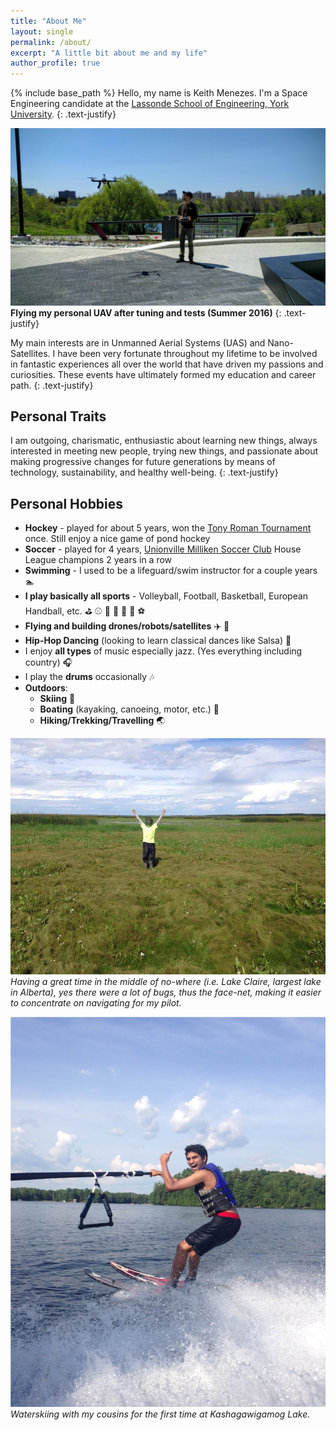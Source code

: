 ```yaml
---
title: "About Me"
layout: single
permalink: /about/
excerpt: "A little bit about me and my life"
author_profile: true
---
```


{% include base_path %}
Hello, my name is Keith Menezes. I'm a Space Engineering candidate at the [Lassonde School of Engineering, York University](http://www.lassonde.yorku.ca/).
{: .text-justify}

![Flying my personal UAV after tuning and tests (Summer 2016)](/assets/images/fly.jpg "Flying my personal UAV after tuning and tests (Summer 2016)")
__Flying my personal UAV after tuning and tests (Summer 2016)__
{: .text-justify}

My main interests are in Unmanned Aerial Systems (UAS) and Nano-Satellites. I have been very fortunate throughout my lifetime to be involved in fantastic experiences all over the world that have driven my passions and curiosities. These events have ultimately formed my education and career path.
{: .text-justify}

## Personal Traits
I am outgoing, charismatic, enthusiastic about learning new things, always interested in meeting new people, trying new things, and passionate about making progressive changes for future generations by means of technology, sustainability, and healthy well-being.
{: .text-justify}

## Personal Hobbies
* __Hockey__ - played for about 5 years, won the [Tony Roman Tournament](http://www.tchl.org/tr/) once. Still enjoy a nice game of pond hockey
* __Soccer__ - played for 4 years, [Unionville Milliken Soccer Club](http://www.u-msc.com/) House League champions 2 years in a row
* __Swimming__ - I used to be a lifeguard/swim instructor for a couple years :swimmer:
* __I play basically all sports__ - Volleyball, Football, Basketball, European Handball, etc. :golf: :baseball: :tennis: :bicyclist: :basketball: :football: :soccer:
* __Flying and building drones/robots/satellites__ :airplane: :helicopter:
* __Hip-Hop Dancing__ (looking to learn classical dances like Salsa) :dancer:
* I enjoy **all types** of music especially jazz. (Yes everything including country) :headphones:
* I play the **drums** occasionally :notes:
* __Outdoors__:
    * __Skiing__ :ski:
    * __Boating__ (kayaking, canoeing, motor, etc.) :rowboat:
    * __Hiking/Trekking/Travelling__ :earth_asia:

![Just loving the outdoors](/assets/images/justlovingtheoutdoors.jpg "Just loving the outdoors")
*Having a great time in the middle of no-where (i.e. Lake Claire, largest lake in Alberta), yes there were a lot of bugs, thus the face-net, making it easier to concentrate on navigating for my pilot.*

![Waterskiing at Kashagawigamog Lake](/assets/images/waterski.jpg "Waterskiing at Kashagawigamog Lake")
*Waterskiing with my cousins for the first time at Kashagawigamog Lake.*
